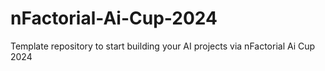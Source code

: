 # nFactorial-Ai-Cup-2024
Template repository to start building your AI projects via nFactorial Ai Cup 2024 
